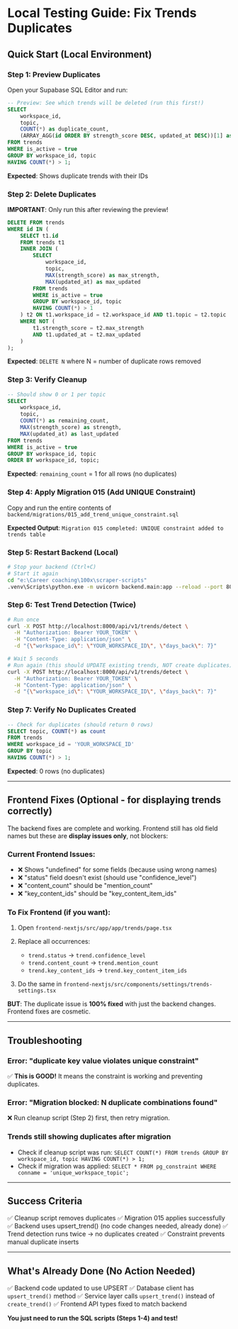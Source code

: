# Local Testing Guide: Fix Trends Duplicates

## Quick Start (Local Environment)

### Step 1: Preview Duplicates
Open your Supabase SQL Editor and run:

```sql
-- Preview: See which trends will be deleted (run this first!)
SELECT
    workspace_id,
    topic,
    COUNT(*) as duplicate_count,
    (ARRAY_AGG(id ORDER BY strength_score DESC, updated_at DESC))[1] as trend_to_keep
FROM trends
WHERE is_active = true
GROUP BY workspace_id, topic
HAVING COUNT(*) > 1;
```

**Expected**: Shows duplicate trends with their IDs

### Step 2: Delete Duplicates
**IMPORTANT**: Only run this after reviewing the preview!

```sql
DELETE FROM trends
WHERE id IN (
    SELECT t1.id
    FROM trends t1
    INNER JOIN (
        SELECT
            workspace_id,
            topic,
            MAX(strength_score) as max_strength,
            MAX(updated_at) as max_updated
        FROM trends
        WHERE is_active = true
        GROUP BY workspace_id, topic
        HAVING COUNT(*) > 1
    ) t2 ON t1.workspace_id = t2.workspace_id AND t1.topic = t2.topic
    WHERE NOT (
        t1.strength_score = t2.max_strength
        AND t1.updated_at = t2.max_updated
    )
);
```

**Expected**: `DELETE N` where N = number of duplicate rows removed

### Step 3: Verify Cleanup
```sql
-- Should show 0 or 1 per topic
SELECT
    workspace_id,
    topic,
    COUNT(*) as remaining_count,
    MAX(strength_score) as strength,
    MAX(updated_at) as last_updated
FROM trends
WHERE is_active = true
GROUP BY workspace_id, topic
ORDER BY workspace_id, topic;
```

**Expected**: `remaining_count` = 1 for all rows (no duplicates)

### Step 4: Apply Migration 015 (Add UNIQUE Constraint)
Copy and run the entire contents of `backend/migrations/015_add_trend_unique_constraint.sql`

**Expected Output**: `Migration 015 completed: UNIQUE constraint added to trends table`

### Step 5: Restart Backend (Local)
```bash
# Stop your backend (Ctrl+C)
# Start it again
cd "e:\Career coaching\100x\scraper-scripts"
.venv\Scripts\python.exe -m uvicorn backend.main:app --reload --port 8000
```

### Step 6: Test Trend Detection (Twice)
```bash
# Run once
curl -X POST http://localhost:8000/api/v1/trends/detect \
  -H "Authorization: Bearer YOUR_TOKEN" \
  -H "Content-Type: application/json" \
  -d "{\"workspace_id\": \"YOUR_WORKSPACE_ID\", \"days_back\": 7}"

# Wait 5 seconds
# Run again (this should UPDATE existing trends, NOT create duplicates)
curl -X POST http://localhost:8000/api/v1/trends/detect \
  -H "Authorization: Bearer YOUR_TOKEN" \
  -H "Content-Type: application/json" \
  -d "{\"workspace_id\": \"YOUR_WORKSPACE_ID\", \"days_back\": 7}"
```

### Step 7: Verify No Duplicates Created
```sql
-- Check for duplicates (should return 0 rows)
SELECT topic, COUNT(*) as count
FROM trends
WHERE workspace_id = 'YOUR_WORKSPACE_ID'
GROUP BY topic
HAVING COUNT(*) > 1;
```

**Expected**: 0 rows (no duplicates)

---

## Frontend Fixes (Optional - for displaying trends correctly)

The backend fixes are complete and working. Frontend still has old field names but these are **display issues only**, not blockers:

### Current Frontend Issues:
- ❌ Shows "undefined" for some fields (because using wrong names)
- ❌ "status" field doesn't exist (should use "confidence_level")
- ❌ "content_count" should be "mention_count"
- ❌ "key_content_ids" should be "key_content_item_ids"

### To Fix Frontend (if you want):
1. Open `frontend-nextjs/src/app/app/trends/page.tsx`
2. Replace all occurrences:
   - `trend.status` → `trend.confidence_level`
   - `trend.content_count` → `trend.mention_count`
   - `trend.key_content_ids` → `trend.key_content_item_ids`

3. Do the same in `frontend-nextjs/src/components/settings/trends-settings.tsx`

**BUT**: The duplicate issue is **100% fixed** with just the backend changes. Frontend fixes are cosmetic.

---

## Troubleshooting

### Error: "duplicate key value violates unique constraint"
✅ **This is GOOD!** It means the constraint is working and preventing duplicates.

### Error: "Migration blocked: N duplicate combinations found"
❌ Run cleanup script (Step 2) first, then retry migration.

### Trends still showing duplicates after migration
- Check if cleanup script was run: `SELECT COUNT(*) FROM trends GROUP BY workspace_id, topic HAVING COUNT(*) > 1;`
- Check if migration was applied: `SELECT * FROM pg_constraint WHERE conname = 'unique_workspace_topic';`

---

## Success Criteria

✅ Cleanup script removes duplicates
✅ Migration 015 applies successfully
✅ Backend uses upsert_trend() (no code changes needed, already done)
✅ Trend detection runs twice → no duplicates created
✅ Constraint prevents manual duplicate inserts

---

## What's Already Done (No Action Needed)

✅ Backend code updated to use UPSERT
✅ Database client has `upsert_trend()` method
✅ Service layer calls `upsert_trend()` instead of `create_trend()`
✅ Frontend API types fixed to match backend

**You just need to run the SQL scripts (Steps 1-4) and test!**
